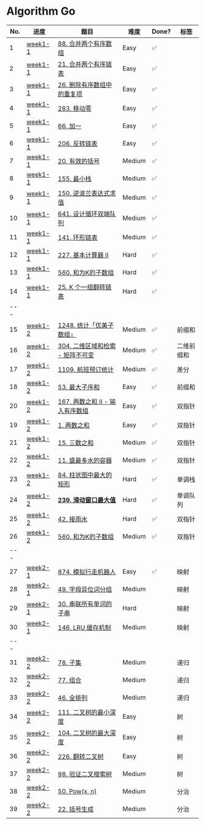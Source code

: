 # Algorithm Go

| No. | 进度               | 题目                                                 | 难度   | Done? | 标签       |
| --- | ------------------ | ---------------------------------------------------- | ------ | ----- | ---------- |
| 1   | [week1-1](week1-1) | [88. 合并两个有序数组](week1-1/lc88.go)              | Easy   | ✅     |            |
| 2   | [week1-1](week1-1) | [21. 合并两个有序链表](week1-1/lc21.go)              | Easy   | ✅     |            |
| 3   | [week1-1](week1-1) | [26. 删除有序数组中的重复项](week1-1/lc26.go)        | Easy   | ✅     |            |
| 4   | [week1-1](week1-1) | [283. 移动零](week1-1/lc283.go)                      | Easy   | ✅     |            |
| 5   | [week1-1](week1-1) | [66. 加一](week1-1/lc66.go)                          | Easy   | ✅     |            |
| 6   | [week1-1](week1-1) | [206. 反转链表](week1-1/lc206.go)                    | Easy   | ✅     |            |
| 7   | [week1-1](week1-1) | [20. 有效的括号](week1-1/lc20.go)                    | Medium | ✅     |            |
| 8   | [week1-1](week1-1) | [155. 最小栈](week1-1/lc155.go)                      | Medium | ✅     |            |
| 9   | [week1-1](week1-1) | [150. 逆波兰表达式求值](week1-1/lc150.go)            | Medium | ✅     |            |
| 10  | [week1-1](week1-1) | [641. 设计循环双端队列](week1-1/lc641.go)            | Medium | ✅     |            |
| 11  | [week1-1](week1-1) | [141. 环形链表](week1-1/lc141.go)                    | Medium | ✅     |            |
| 12  | [week1-1](week1-1) | [227. 基本计算器 II](week1-1/lc227.go)               | Hard   | ✅     |            |
| 13  | [week1-1](week1-1) | [560. 和为K的子数组](week1-1/lc560.go)               | Hard   | ✅     |            |
| 14  | [week1-1](week1-1) | [25. K 个一组翻转链表](week1-1/lc25.go)              | Hard   | ✅     |            |
| --- |
| 15  | [week1-2](week1-2) | [1248. 统计「优美子数组」](week1-2/lc1248.go)        | Medium | ✅     | 前缀和     |
| 16  | [week1-2](week1-2) | [304. 二维区域和检索 - 矩阵不可变](week1-2/lc304.go) | Medium | ✅     | 二维前缀和 |
| 17  | [week1-2](week1-2) | [1109. 航班预订统计](week1-2/lc1109.go)              | Medium | ✅     | 差分       |
| 18  | [week1-2](week1-2) | [53. 最大子序和](week1-2/lc53.go)                    | Easy   | ✅     | 前缀和     |
| 20  | [week1-2](week1-2) | [167. 两数之和 II - 输入有序数组](week1-2/lc167.go)  | Easy   | ✅     | 双指针     |
| 19  | [week1-2](week1-2) | [1. 两数之和](week1-2/lc1.go)                        | Easy   | ✅     | 双指针     |
| 21  | [week1-2](week1-2) | [15. 三数之和](week1-2/lc15.go)                      | Medium | ✅     | 双指针     |
| 22  | [week1-2](week1-2) | [11. 盛最多水的容器](week1-2/lc11.go)                | Medium | ✅     | 双指针     |
| 23  | [week1-2](week1-2) | [84. 柱状图中最大的矩形](week1-2/lc84.go)            | Hard   | ✅     | 单调栈     |
| 24  | [week1-2](week1-2) | **[239. 滑动窗口最大值](week1-2/lc239.go)**          | Hard   | ✅     | 单调队列   |
| 25  | [week1-2](week1-2) | [42. 接雨水](week1-2/lc42.go)                        | Hard   | ✅     | 双指针     |
| 26  | [week1-2](week1-2) | [560. 和为K的子数组](week1-2/lc560.go)               | Medium | ✅     | 双指针     |
| --- |
| 27  | [week2-1](week2-1) | [874. 模拟行走机器人](week1-2/lc874.go)              | Easy   | ✅     | 映射       |
| 28  | [week2-1](week2-1) | [49. 字母异位词分组](week1-2/lc49.go)                | Medium |       | 映射       |
| 29  | [week2-1](week2-1) | [30. 串联所有单词的子串](week1-2/lc30.go)            | Hard   |       | 映射       |
| 30  | [week2-1](week2-1) | [146. LRU 缓存机制](week1-2/lc146.go)                | Medium |       | 映射       |
| --- |
| 31  | [week2-2](week2-2) | [78. 子集](week2-2/lc78.go)                          | Medium |       | 递归       |
| 32  | [week2-2](week2-2) | [77. 组合](week2-2/lc77.go)                          | Medium |       | 递归       |
| 33  | [week2-2](week2-2) | [46. 全排列](week2-2/lc46.go)                        | Medium |       | 递归       |
| 34  | [week2-2](week2-2) | [111. 二叉树的最小深度](week2-2/lc111.go)            | Easy   |       | 树         |
| 35  | [week2-2](week2-2) | [104. 二叉树的最大深度](week2-2/lc104.go)            | Easy   |       | 树         |
| 36  | [week2-2](week2-2) | [226. 翻转二叉树](week2-2/lc226.go)                  | Easy   |       | 树         |
| 37  | [week2-2](week2-2) | [98. 验证二叉搜索树](week2-2/lc98.go)                | Medium |       | 树         |
| 38  | [week2-2](week2-2) | [50. Pow(x, n)](week2-2/lc50.go)                     | Medium |       | 分治       |
| 39  | [week2-2](week2-2) | [22. 括号生成](week2-2/lc22.go)                      | Medium |       | 分治       |

